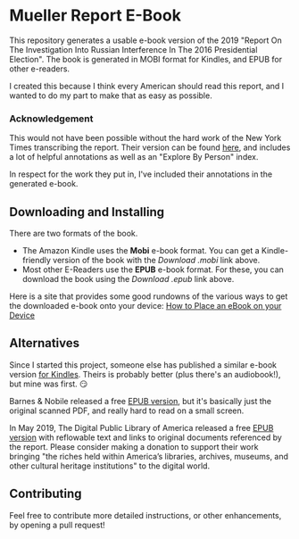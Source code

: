 # Mueller Report E-Book

This repository generates a usable e-book version of the 2019 "Report On The Investigation Into Russian Interference In The 2016 Presidential Election".  The book is generated in MOBI format for Kindles, and EPUB for other e-readers.

I created this because I think every American should read this report, and I wanted to do my part to make that as easy as possible.

### Acknowledgement

This would not have been possible without the hard work of the New York Times transcribing the report.  Their version can be found [here](https://www.nytimes.com/interactive/2019/04/18/us/politics/mueller-report-document.html), and includes a lot of helpful annotations as well as an "Explore By Person" index.

In respect for the work they put in, I've included their annotations in the generated e-book.

## Downloading and Installing

There are two formats of the book.

- The Amazon Kindle uses the **Mobi** e-book format.  You can get a Kindle-friendly version of the book with the *Download .mobi* link above.
- Most other E-Readers use the **EPUB** e-book format.  For these, you can download the book using the *Download .epub* link above.

Here is a site that provides some good rundowns of the various ways to get the downloaded e-book onto your device: [How to Place an eBook on your Device](https://voraciousreadersonly.com/how-to-place-an-ebook-on-your-device/)

## Alternatives

Since I started this project, someone else has published a similar e-book version [for Kindles](https://amazon.com/dp/B07R11FH4H).  Theirs is probably better (plus there's an audiobook!), but mine was first. 😏

Barnes & Nobile released a free [EPUB version](https://www.barnesandnoble.com/w/the-mueller-report-us-department-of-justice/1131278152), but it's basically just the original scanned PDF, and really hard to read on a small screen.

In May 2019, The Digital Public Library of America released a free [EPUB version](https://pro.dp.la/ebooks/mueller-report) with reflowable text and links to original documents referenced by the report.  Please consider making a donation to support their work bringing "the riches held within America’s libraries, archives, museums, and other cultural heritage institutions" to the digital world.

## Contributing

Feel free to contribute more detailed instructions, or other enhancements, by opening a pull request!
